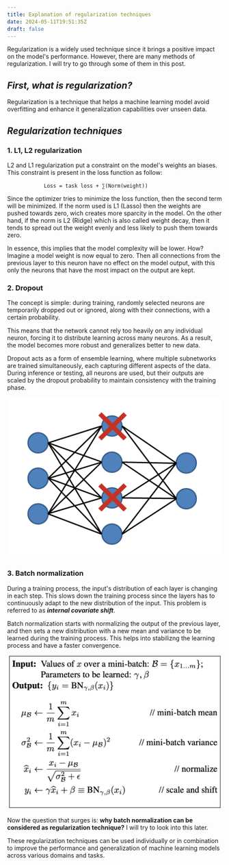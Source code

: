 ```yaml
---
title: Explanation of regularization techniques
date: 2024-05-11T19:51:35Z
draft: false
---
```


Regularization is a widely used technique since it  brings a positive impact on the model's performance. However, there are many methods of regularization. I will try to go through some of them in this post.


## ***First, what is regularization?***

Regularization is a technique that helps a machine learning model avoid overfitting and enhance it generalization capabilities over unseen data.

##  ***Regularization techniques***

### 1. **L1, L2 regularization**

L2 and L1 regularization put a constraint on the model's weights an biases. This constraint is present in the loss function as follow:


                Loss = task loss + ∑(Norm(weight))


Since the optimizer tries to minimize the loss function, then the second term will be minimized. If the norm used is L1 (Lasso) then the weights are pushed towards zero, wich creates more sparcity in the model. On the other hand, if the norm is L2 (Ridge) which is also called weight decay, then it tends to spread out the weight evenly and less likely to push them towards zero.

In essence, this implies that the model complexity will be lower. How? Imagine a model weight is now equal to zero. Then all connections from the previous layer to this neuron have no effect on the model output, with this  only the neurons that have the most impact on the output are kept.


### 2. **Dropout**

The concept is simple: during training, randomly selected neurons are temporarily dropped out or ignored, along with their connections, with a certain probability. 

This means that the network cannot rely too heavily on any individual neuron, forcing it to distribute learning across many neurons. 
As a result, the model becomes more robust and generalizes better to new data. 

Dropout acts as a form of ensemble learning, where multiple subnetworks are trained simultaneously, each capturing different aspects of the data. During inference or testing, all neurons are used, but their outputs are scaled by the dropout probability to maintain consistency with the training phase.

![alt Dropout figure](dropout.png "Dropout ")

### 3. **Batch normalization**

During a training process, the input's distribution of each layer is changing in each step. This slows down the training process since the layers has to continuously adapt to the new distribution of the input. This problem is referred to as ***internal covariate shift***.


Batch normalization starts with normalizing the output of the previous layer, and then sets a new distribution with a new mean and variance to be learned during the training process. This helps into stabilizng the learning process and have a faster convergence.

![alt Batch normalization figure](batchnormalization.png "Batch normalization")

Now the question that surges is: **why batch normalization can be considered as regularization technique?** I will try to look into this later.


These regularization techniques can be used individually or in combination to improve the performance and generalization of machine learning models across various domains and tasks.